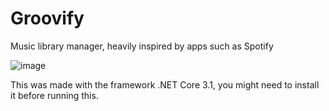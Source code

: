 # Groovify
Music library manager, heavily inspired by apps such as Spotify


![image](https://user-images.githubusercontent.com/47760515/121813466-7536ec00-cc6c-11eb-97f2-a5bb5114fc51.png)

This was made with the framework .NET Core 3.1, you might need to install it before running this.
